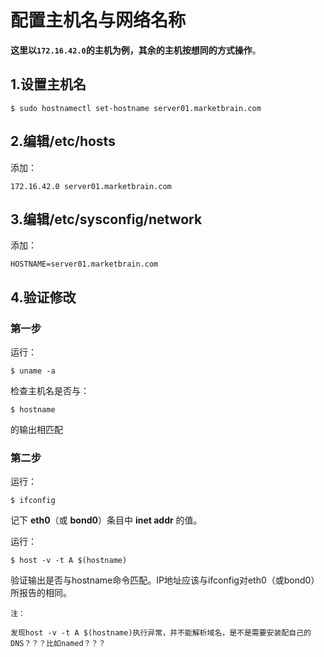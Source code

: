 配置主机名与网络名称
================================================================================
**这里以`172.16.42.0`的主机为例，其余的主机按想同的方式操作**。

## 1.设置主机名
```shell
$ sudo hostnamectl set-hostname server01.marketbrain.com
```

## 2.编辑/etc/hosts
添加：
```
172.16.42.0 server01.marketbrain.com
```

## 3.编辑/etc/sysconfig/network
添加：
```
HOSTNAME=server01.marketbrain.com
```

## 4.验证修改

### 第一步
运行：
```shell
$ uname -a
```
检查主机名是否与：
```shell
$ hostname
```
的输出相匹配

### 第二步
运行：
```shell
$ ifconfig
```
记下 **eth0**（或 **bond0**）条目中 **inet addr** 的值。

运行：
```shell
$ host -v -t A $(hostname)
```
验证输出是否与hostname命令匹配。IP地址应该与ifconfig对eth0（或bond0）所报告的相同。
```
注：

发现host -v -t A $(hostname)执行异常，并不能解析域名，是不是需要安装配自己的DNS？？？比如named？？？
```
